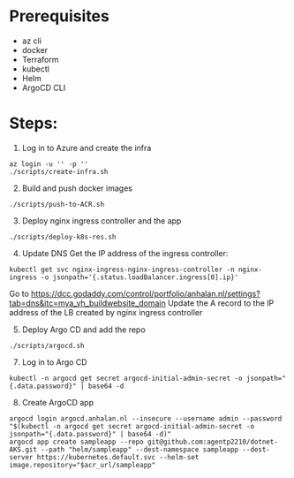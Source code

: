 # Prerequisites

- az cli
- docker
- Terraform
- kubectl
- Helm
- ArgoCD CLI

# Steps:

1. Log in to Azure and create the infra
``` shell
az login -u '' -p ''
./scripts/create-infra.sh
```

2. Build and push docker images
``` shell
./scripts/push-to-ACR.sh
```

3. Deploy nginx ingress controller and the app
``` shell
./scripts/deploy-k8s-res.sh
```

4. Update DNS
Get the IP address of the ingress controller:
``` shell
kubectl get svc nginx-ingress-nginx-ingress-controller -n nginx-ingress -o jsonpath='{.status.loadBalancer.ingress[0].ip}'
```
Go to https://dcc.godaddy.com/control/portfolio/anhalan.nl/settings?tab=dns&itc=mya_vh_buildwebsite_domain
Update the A record to the IP address of the LB created by nginx ingress controller

5. Deploy Argo CD and add the repo
``` shell
./scripts/argocd.sh
```

7. Log in to Argo CD
``` shell
kubectl -n argocd get secret argocd-initial-admin-secret -o jsonpath="{.data.password}" | base64 -d
```

8. Create ArgoCD app
``` shell
argocd login argocd.anhalan.nl --insecure --username admin --password "$(kubectl -n argocd get secret argocd-initial-admin-secret -o jsonpath="{.data.password}" | base64 -d)"
argocd app create sampleapp --repo git@github.com:agentp2210/dotnet-AKS.git --path "helm/sampleapp" --dest-namespace sampleapp --dest-server https://kubernetes.default.svc --helm-set image.repository="$acr_url/sampleapp"
```